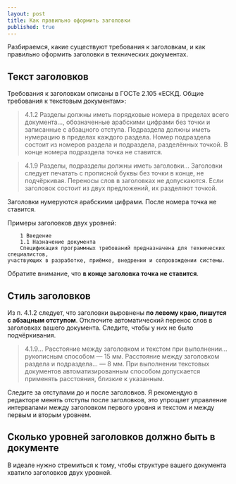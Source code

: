 ```yaml
---
layout: post
title: Как правильно оформить заголовки
published: true
---
```


Разбираемся, какие существуют требования к заголовкам, и как правильно оформить заголовки в технических документах.

## Текст заголовков

Требования к заголовкам описаны в ГОСТе 2.105 «ЕСКД. Общие требования к текстовым документам»:

> 4.1.2 Разделы должны иметь порядковые номера в пределах всего документа…, обозначенные арабскими цифрами без точки и записанные с абзацного отступа. Подраздела должны иметь нумерацию в пределах каждого раздела. Номер подраздела состоит из номеров раздела и подраздела, разделённых точкой. В конце номера подраздела точка не ставится.

> 4.1.9 Разделы, подразделы должны иметь заголовки… Заголовки следует печатать с прописной буквы без точки в конце, не подчёркивая. Переносы слов в заголовках не допускаются. Если заголовок состоит из двух предложений, их разделяют точкой.

Заголовки нумеруются арабскими цифрами. После номера точка не ставится.

Примеры заголовков двух уровней:

```
    1 Введение
    1.1 Назначение документа
    Спецификация программных требований предназначена для технических специалистов,
участвующих в разработке, приёмке, внедрении и сопровождении системы.
```

Обратите внимание, что **в конце заголовка точка не ставится**.

## Стиль заголовков

Из п. 4.1.2 следует, что заголовки выровнены **по левому краю, пишутся с абзацным отступом**. Отключите автоматический перенос слов в заголовках вашего документа. Следите, чтобы у них не было подчёркивания.

> 4.1.9… Расстояние между заголовком и текстом при выполнении… рукописным способом — 15 мм. Расстояние между заголовком раздела и подраздела… — 8 мм. При выполнении текстовых документов автоматизированным способом допускается применять расстояния, близкие к указанным.

Следите за отступами до и после заголовков. Я рекомендую в редакторе менять отступы после заголовков, это упрощает управление интервалами между заголовком первого уровня и текстом и между первым и вторым уровнем.

## Сколько уровней заголовков должно быть в документе

В идеале нужно стремиться к тому, чтобы структуре вашего документа хватило заголовков двух уровней.

